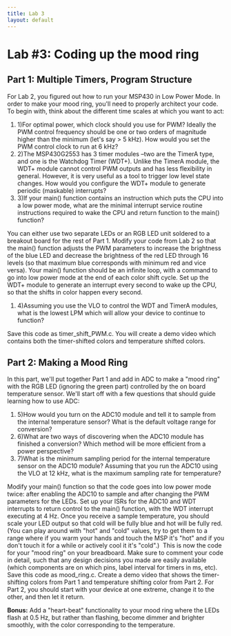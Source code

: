 ```yaml
---
title: Lab 3
layout: default
---
```


# Lab #3: Coding up the mood ring

## Part 1: Multiple Timers, Program Structure

For Lab 2, you figured out how to run your MSP430 in Low Power Mode. In order to make your mood ring, you'll need to properly architect your code. To begin with, think about the different time scales at which you want to act:

1. 1)For optimal power, which clock should you use for PWM? Ideally the PWM control frequency should be one or two orders of magnitude higher than the minimum (let's say > 5 kHz). How would you set the PWM control clock to run at 6 kHz?&nbsp;
2. 2)The MSP430G2553 has 3 timer modules –two are the TimerA type, and one is the Watchdog Timer (WDT+). Unlike the TimerA module, the WDT+ module cannot control PWM outputs and has less flexibility in general. However, it is very useful as a tool to trigger low level state changes. How would you configure the WDT+ module to generate periodic (maskable) interrupts?&nbsp;
3. 3)If your main() function contains an instruction which puts the CPU into a low power mode, what are the minimal interrupt service routine instructions required to wake the CPU and return function to the main() function? &nbsp;

You can either use two separate LEDs or an RGB LED unit soldered to a breakout board for the rest of Part 1. Modify your code from Lab 2 so that the main() function adjusts the PWM parameters to increase the brightness of the blue LED and decrease the brightness of the red LED through 16 levels (so that maximum blue corresponds with minimum red and vice versa). Your main() function should be an infinite loop, with a command to go into low power mode at the end of each color shift cycle. Set up the WDT+ module to generate an interrupt every second to wake up the CPU, so that the shifts in color happen every second.

1. 4)Assuming you use the VLO to control the WDT and TimerA modules, what is the lowest LPM which will allow your device to continue to function?&nbsp;

Save this code as timer\_shift\_PWM.c. You will create a demo video which contains both the timer-shifted colors and temperature shifted colors.

## Part 2: Making a Mood Ring

In this part, we'll put together Part 1 and add in ADC to make a "mood ring" with the RGB LED (ignoring the green part) controlled by the on board temperature sensor. We'll start off with a few questions that should guide learning how to use ADC:

1. 5)How would you turn on the ADC10 module and tell it to sample from the internal temperature sensor? What is the default voltage range for conversion? &nbsp;
2. 6)What are two ways of discovering when the ADC10 module has finished a conversion? Which method will be more efficient from a power perspective? &nbsp;
3. 7)What is the minimum sampling period for the internal temperature sensor on the ADC10 module? Assuming that you run the ADC10 using the VLO at 12 kHz, what is the maximum sampling rate for temperature?&nbsp;

Modify your main() function so that the code goes into low power mode twice: after enabling the ADC10 to sample and after changing the PWM parameters for the LEDs. Set up your ISRs for the ADC10 and WDT interrupts to return control to the main() function, with the WDT interrupt executing at 4 Hz. Once you receive a sample temperature, you should scale your LED output so that cold will be fully blue and hot will be fully red. (You can play around with "hot" and "cold" values, try to get them to a range where if you warm your hands and touch the MSP it's "hot" and if you don't touch it for a while or actively cool it it's "cold".) &nbsp;This is now the code for your "mood ring" on your breadboard. Make sure to comment your code in detail, such that any design decisions you made are easily available (which components are on which pins, label interval for timers in ms, etc). Save this code as mood\_ring.c. Create a demo video that shows the timer-shifting colors from Part 1 and temperature shifting color from Part 2. For Part 2, you should start with your device at one extreme, change it to the other, and then let it return.


**Bonus:** Add a "heart-beat" functionality to your mood ring where the LEDs flash at 0.5 Hz, but rather than flashing, become dimmer and brighter smoothly, with the color corresponding to the temperature.

